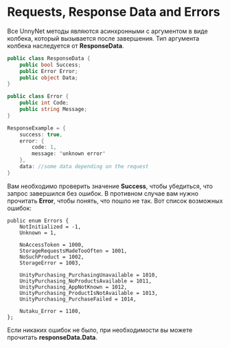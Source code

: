 # Requests, Response Data and Errors

Все UnnyNet методы являются асинхронными с аргументом в виде колбека, который вызывается после завершения. Тип аргумента колбека наследуется от **ResponseData**.


```csharp fct_label="Unity"
public class ResponseData {
    public bool Success;
    public Error Error;
    public object Data;
}

public class Error {
    public int Code;
    public string Message;
}
```

```csharp fct_label="JavaScript"
ResponseExample = {
    success: true,
    error: {
        code: 1,
        message: 'unknown error'
    },
    data: //some data depending on the request
}
```

Вам необходимо проверить значение **Success**, чтобы убедиться, что запрос завершился без ошибок. В противном случае вам нужно прочитать **Error**, чтобы понять, что пошло не так. Вот список возможных ошибок:

```
public enum Errors {
    NotInitialized = -1,
    Unknown = 1,
    
    NoAccessToken = 1000,
    StorageRequestsMadeTooOften = 1001,
    NoSuchProduct = 1002,
    StorageError = 1003,
    
    UnityPurchasing_PurchasingUnavailable = 1010,
    UnityPurchasing_NoProductsAvailable = 1011,
    UnityPurchasing_AppNotKnown = 1012,
    UnityPurchasing_ProductIsNotAvailable = 1013,
    UnityPurchasing_PurchaseFailed = 1014,
    
    Nutaku_Error = 1100,
};
```

Если никаких ошибок не было, при необходимости вы можете прочитать **responseData.Data**. 
